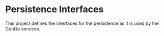 # Persistence Interfaces

This project defines the interfaces for the persistence as it is used by the GonGo services.
